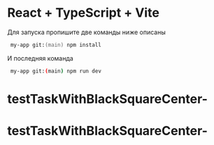 # React + TypeScript + Vite

Для запуска пропишите две команды ниже описаны

```zsh
 my-app git:(main) npm install

```

И последняя команда

```bash
 my-app git:(main) npm run dev

```
# testTaskWithBlackSquareCenter-
# testTaskWithBlackSquareCenter-

